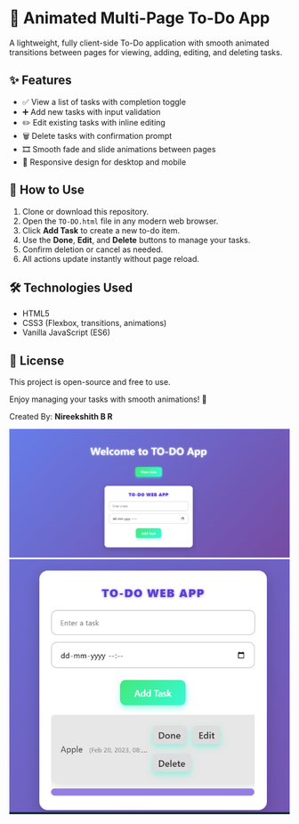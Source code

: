 # 📝 Animated Multi-Page To-Do App

A lightweight, fully client-side To-Do application with smooth animated transitions between pages for viewing, adding, editing, and deleting tasks.

## ✨ Features

- ✅ View a list of tasks with completion toggle  
- ➕ Add new tasks with input validation  
- ✏️ Edit existing tasks with inline editing  
- 🗑️ Delete tasks with confirmation prompt  
- 🎞️ Smooth fade and slide animations between pages  
- 📱 Responsive design for desktop and mobile  

## 🚀 How to Use

1. Clone or download this repository.  
2. Open the `TO-DO.html` file in any modern web browser.  
3. Click **Add Task** to create a new to-do item.  
4. Use the **Done**, **Edit**, and **Delete** buttons to manage your tasks.  
5. Confirm deletion or cancel as needed.  
6. All actions update instantly without page reload.  

## 🛠️ Technologies Used

- HTML5  
- CSS3 (Flexbox, transitions, animations)  
- Vanilla JavaScript (ES6)  

## 📄 License

This project is open-source and free to use.



Enjoy managing your tasks with smooth animations! 🎉  


Created By:
**Nireekshith B R**

![Welcome](Front.png)
![List](List.png)

